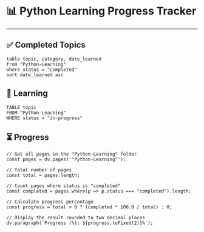 # 📊 Python Learning Progress Tracker



---

## ✅ Completed Topics

```dataview
table topic, category, date_learned
from "Python-Learning"
where status = "completed"
sort date_learned asc
```

## 🎯 Learning

```dataview
TABLE topic
FROM "Python-Learning"
WHERE status = "in-progress"
```

## ⏳ Progress

```dataviewjs
// Get all pages in the "Python-Learning" folder
const pages = dv.pages('"Python-Learning"');

// Total number of pages
const total = pages.length;

// Count pages where status is "completed"
const completed = pages.where(p => p.status === "completed").length;

// Calculate progress percentage
const progress = total > 0 ? (completed * 100.0 / total) : 0;

// Display the result rounded to two decimal places
dv.paragraph(`Progress (%): ${progress.toFixed(2)}%`);

```

